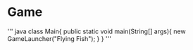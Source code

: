 # Game

'''
java
  class Main{
    public static void main(String[] args){
      new GameLauncher("Flying Fish");
    }
  }
'''
